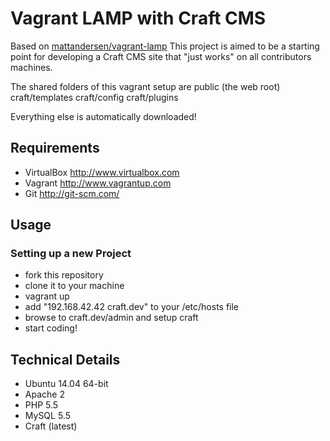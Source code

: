 Vagrant LAMP with Craft CMS
===========================
Based on [mattandersen/vagrant-lamp](https://github.com/mattandersen/vagrant-lamp)
This project is aimed to be a starting point for developing a Craft CMS site that "just works" on all contributors machines.

The shared folders of this vagrant setup are
	public (the web root)
	craft/templates
	craft/config
	craft/plugins
	
Everything else is automatically downloaded!

Requirements
------------
* VirtualBox <http://www.virtualbox.com>
* Vagrant <http://www.vagrantup.com>
* Git <http://git-scm.com/>

Usage
-----

### Setting up a new Project
* fork this repository
* clone it to your machine
* vagrant up
* add "192.168.42.42 craft.dev" to your /etc/hosts file
* browse to craft.dev/admin and setup craft
* start coding!

Technical Details
-----------------
* Ubuntu 14.04 64-bit
* Apache 2
* PHP 5.5
* MySQL 5.5
* Craft (latest)
